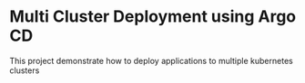 # Multi Cluster Deployment using Argo CD

This project demonstrate how to deploy applications to multiple kubernetes clusters


